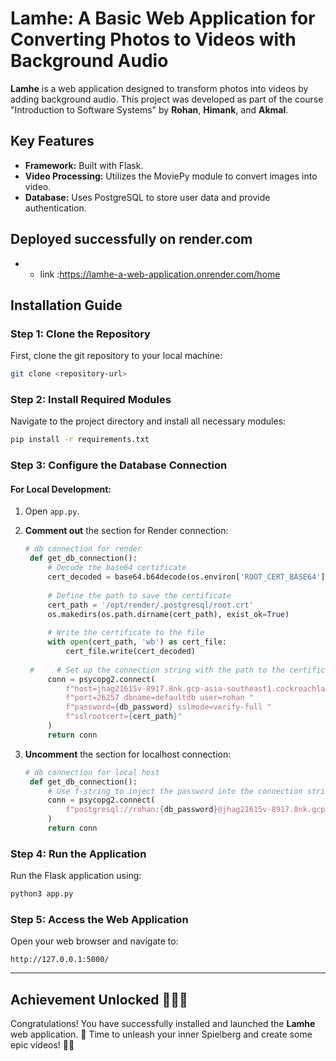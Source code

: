 
# Lamhe: A Basic Web Application for Converting Photos to Videos with Background Audio

**Lamhe** is a web application designed to transform photos into videos by adding background audio. This project was developed as part of the course "Introduction to Software Systems" by **Rohan**, **Himank**, and **Akmal**.

## Key Features
- **Framework:** Built with Flask.
- **Video Processing:** Utilizes the MoviePy module to convert images into video.
- **Database:** Uses PostgreSQL to store user data and provide authentication.
 ## Deployed successfully on render.com
 - * link :https://lamhe-a-web-application.onrender.com/home
## Installation Guide

### Step 1: Clone the Repository
First, clone the git repository to your local machine:

```bash
git clone <repository-url>
```

### Step 2: Install Required Modules
Navigate to the project directory and install all necessary modules:

```bash
pip install -r requirements.txt
```

### Step 3: Configure the Database Connection

#### For Local Development:
1. Open `app.py`.
2. **Comment out** the section for Render connection:
   ```python
   # db connection for render
    def get_db_connection():
        # Decode the base64 certificate
        cert_decoded = base64.b64decode(os.environ['ROOT_CERT_BASE64'])
        
        # Define the path to save the certificate
        cert_path = '/opt/render/.postgresql/root.crt'
        os.makedirs(os.path.dirname(cert_path), exist_ok=True)
        
        # Write the certificate to the file
        with open(cert_path, 'wb') as cert_file:
            cert_file.write(cert_decoded)
        
    #     # Set up the connection string with the path to the certificate
        conn = psycopg2.connect(
            f"host=jhag21615v-8917.8nk.gcp-asia-southeast1.cockroachlabs.cloud "
            f"port=26257 dbname=defaultdb user=rohan "
            f"password={db_password} sslmode=verify-full "
            f"sslrootcert={cert_path}"
        )
        return conn
   ```

3. **Uncomment** the section for localhost connection:
   ```python
   # db connection for local host
    def get_db_connection():
        # Use f-string to inject the password into the connection string
        conn = psycopg2.connect(
            f"postgresql://rohan:{db_password}@jhag21615v-8917.8nk.gcp-asia-southeast1.cockroachlabs.cloud:26257/lamhe?sslmode=verify-full"
        )
        return conn
   ```

### Step 4: Run the Application
Run the Flask application using:

```bash
python3 app.py
```

### Step 5: Access the Web Application
Open your web browser and navigate to:

```
http://127.0.0.1:5000/
```

---

## Achievement Unlocked 🎉🌟🎊
Congratulations! You have successfully installed and launched the **Lamhe** web application. 🥳 Time to unleash your inner Spielberg and create some epic videos! 🎥📸
```


